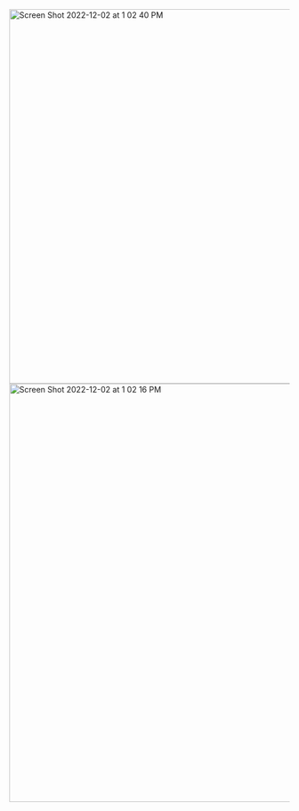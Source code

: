 <img width="673" alt="Screen Shot 2022-12-02 at 1 02 40 PM" src="https://user-images.githubusercontent.com/98800997/205356942-e73f3786-5761-40c8-a3bf-fb5423c66ac5.png">

<img width="752" alt="Screen Shot 2022-12-02 at 1 02 16 PM" src="https://user-images.githubusercontent.com/98800997/205356955-a8265393-efe3-4907-a629-1879cd6224af.png">